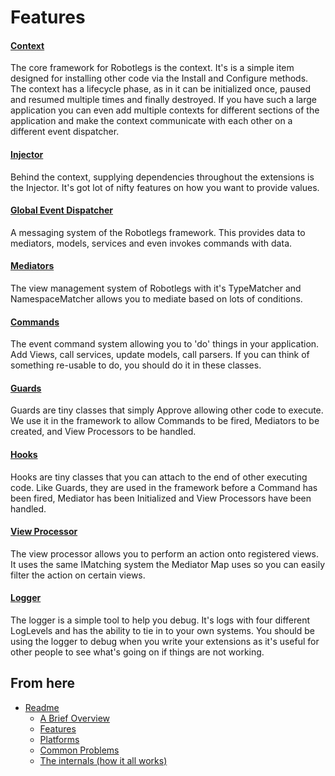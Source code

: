 
Features
========

#### [Context](./features/Context.md)

The core framework for Robotlegs is the context. It's is a simple item designed for installing other code via the Install and Configure methods.
The context has a lifecycle phase, as in it can be initialized once, paused and resumed multiple times and finally destroyed.
If you have such a large application you can even add multiple contexts for different sections of the application and make the context communicate with each other on a different event dispatcher.

#### [Injector](./features/Injector.md)

Behind the context, supplying dependencies throughout the extensions is the Injector.
It's got lot of nifty features on how you want to provide values.

#### [Global Event Dispatcher](./features/GlobalEventDispatcher.md)

A messaging system of the Robotlegs framework. This provides data to mediators, models, services and even invokes commands with data.

#### [Mediators](./features/Mediators.md)

The view management system of Robotlegs with it's TypeMatcher and NamespaceMatcher allows you to mediate based on lots of conditions.

#### [Commands](./features/Commands.md)

The event command system allowing you to 'do' things in your application. Add Views, call services, update models, call parsers. If you can think of something re-usable to do, you should do it in these classes.

#### [Guards](./features/Guards.md)

Guards are tiny classes that simply Approve allowing other code to execute. We use it in the framework to allow Commands to be fired, Mediators to be created, and View Processors to be handled.

#### [Hooks](./features/Hooks.md)

Hooks are tiny classes that you can attach to the end of other executing code.
Like Guards, they are used in the framework before a Command has been fired, Mediator has been Initialized and View Processors have been handled.

#### [View Processor](./features/ViewProcessor.md)

The view processor allows you to perform an action onto registered views. It uses the same IMatching system the Mediator Map uses so you can easily filter the action on certain views.

#### [Logger](./features/Logger.md)

The logger is a simple tool to help you debug. It's logs with four different LogLevels and has the ability to tie in to your own systems. 
You should be using the logger to debug when you write your extensions as it's useful for other people to see what's going on if things are not working.

From here
------------

* [Readme](../README.md)
	* [A Brief Overview](./ABriefOverview.md)
	* [Features](./Features.md)
	* [Platforms](./Platforms.md)
	* [Common Problems](./CommonProblems.md)
	* [The internals (how it all works)](./TheInternals.md)
